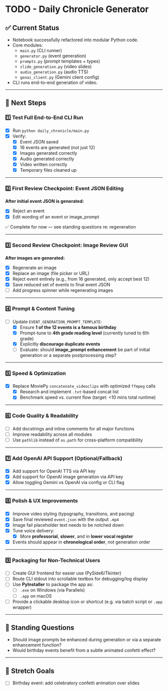 # TODO - Daily Chronicle Generator

## ✅ Current Status

- Notebook successfully refactored into modular Python code.
- Core modules:
    - `main.py` (CLI runner)
    - `generator.py` (event generation)
    - `prompts.py` (prompt templates + types)
    - `slide_generation.py` (video slides)
    - `audio_generation.py` (audio TTS)
    - `genai_client.py` (Gemini client config)
- CLI runs end-to-end generation of video.

---

## 🚀 Next Steps

### 1️⃣ Test Full End-to-End CLI Run

- [x] Run `python daily_chronicle/main.py`
- [x] Verify:
    - [x] Event JSON saved
    - [x] 16 events are generated (not just 12)
    - [x] Images generated correctly
    - [x] Audio generated correctly
    - [x] Video written correctly
    - [x] Temporary files cleaned up

---

### 2️⃣ First Review Checkpoint: **Event JSON Editing**

**After initial event JSON is generated:**

- [x] Reject an event
- [x] Edit wording of an event or image_prompt

✅ Complete for now — see standing questions re: regeneration

---

### 3️⃣ Second Review Checkpoint: **Image Review GUI**

**After images are generated:**

- [x] Regenerate an image
- [x] Replace an image (file picker or URL)
- [x] Reject event entirely (e.g., from 16 generated, only accept best 12)
- [x] Save reduced set of events to final event JSON
- [ ] Add progress spinner while regenerating images

---

### 4️⃣ Prompt & Content Tuning

- [ ] Update `EVENT_GENERATION_PROMPT_TEMPLATE`:
    - [x] Ensure **1 of the 12 events is a famous birthday**
    - [x] Prompt-tune to **4th grade reading level** (currently tuned to 6th grade)
    - [x] Explicitly **discourage duplicate events**
    - [ ] Evaluate: should **image_prompt enhancement** be part of initial generation or a separate postprocessing step?

---

### 5️⃣ Speed & Optimization

- [x] Replace MoviePy `concatenate_videoclips` with optimized `ffmpeg` calls
    - [x] Research and implement `.txt`-based concat list
    - [x] Benchmark speed vs. current flow (target: <10 mins total runtime)

---

### 6️⃣ Code Quality & Readability

- [ ] Add docstrings and inline comments for all major functions
- [ ] Improve readability across all modules
- [ ] Use `pathlib` instead of `os.path` for cross-platform compatibility

---

### 7️⃣ Add OpenAI API Support (Optional/Fallback)

- [x] Add support for OpenAI TTS via API key
- [x] Add support for OpenAI image generation via API key
- [x] Allow toggling Gemini vs OpenAI via config or CLI flag

---

### 8️⃣ Polish & UX Improvements

- [x] Improve video styling (typography, transitions, and pacing)
- [x] Save final reviewed `event.json` with the output `.mp4`
- [x] Image fail placeholder text needs to be notched down
- [x] Tune voice delivery:
    - [x] More **professorial**, **slower**, and in **lower vocal register**
- [x] Events should appear in **chronological order**, not generation order

---

### 9️⃣ Packaging for Non-Technical Users

- [ ] Create GUI frontend for easier use (PySide6/Tkinter)
- [ ] Route CLI stdout into scrollable textbox for debugging/log display
- [ ] Use **PyInstaller** to package the app as:
    - [ ] `.exe` on Windows (via Parallels)
    - [ ] `.app` on macOS
- [ ] Provide a clickable desktop icon or shortcut (e.g. via batch script or `.app` wrapper)

---

## 🧠 Standing Questions

- Should image prompts be enhanced during generation or via a separate enhancement function?
- Would birthday events benefit from a subtle animated confetti effect?

---

## 🌱 Stretch Goals

- [ ] Birthday event: add celebratory confetti animation over slides